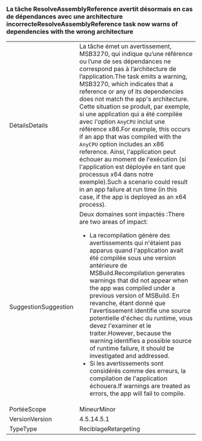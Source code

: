 ### <a name="resolveassemblyreference-task-now-warns-of-dependencies-with-the-wrong-architecture"></a><span data-ttu-id="8760d-101">La tâche ResolveAssemblyReference avertit désormais en cas de dépendances avec une architecture incorrecte</span><span class="sxs-lookup"><span data-stu-id="8760d-101">ResolveAssemblyReference task now warns of dependencies with the wrong architecture</span></span>

|   |   |
|---|---|
|<span data-ttu-id="8760d-102">Détails</span><span class="sxs-lookup"><span data-stu-id="8760d-102">Details</span></span>|<span data-ttu-id="8760d-103">La tâche émet un avertissement, MSB3270, qui indique qu’une référence ou l’une de ses dépendances ne correspond pas à l’architecture de l’application.</span><span class="sxs-lookup"><span data-stu-id="8760d-103">The task emits a warning, MSB3270, which indicates that a reference or any of its dependencies does not match the app's architecture.</span></span> <span data-ttu-id="8760d-104">Cette situation se produit, par exemple, si une application qui a été compilée avec l'option <code>AnyCPU</code> inclut une référence x86.</span><span class="sxs-lookup"><span data-stu-id="8760d-104">For example, this occurs if an app that was compiled with the <code>AnyCPU</code> option includes an x86 reference.</span></span> <span data-ttu-id="8760d-105">Ainsi, l'application peut échouer au moment de l'exécution (si l'application est déployée en tant que processus x64 dans notre exemple).</span><span class="sxs-lookup"><span data-stu-id="8760d-105">Such a scenario could result in an app failure at run time (in this case, if the app is deployed as an x64 process).</span></span>|
|<span data-ttu-id="8760d-106">Suggestion</span><span class="sxs-lookup"><span data-stu-id="8760d-106">Suggestion</span></span>|<span data-ttu-id="8760d-107">Deux domaines sont impactés :</span><span class="sxs-lookup"><span data-stu-id="8760d-107">There are two areas of impact:</span></span><ul><li><span data-ttu-id="8760d-108">La recompilation génère des avertissements qui n'étaient pas apparus quand l'application avait été compilée sous une version antérieure de MSBuild.</span><span class="sxs-lookup"><span data-stu-id="8760d-108">Recompilation generates warnings that did not appear when the app was compiled under a previous version of MSBuild.</span></span> <span data-ttu-id="8760d-109">En revanche, étant donné que l'avertissement identifie une source potentielle d'échec du runtime, vous devez l'examiner et le traiter.</span><span class="sxs-lookup"><span data-stu-id="8760d-109">However, because the warning identifies a possible source of runtime failure, it should be investigated and addressed.</span></span></li><li><span data-ttu-id="8760d-110">Si les avertissements sont considérés comme des erreurs, la compilation de l'application échouera.</span><span class="sxs-lookup"><span data-stu-id="8760d-110">If warnings are treated as errors, the app will fail to compile.</span></span></li></ul>|
|<span data-ttu-id="8760d-111">Portée</span><span class="sxs-lookup"><span data-stu-id="8760d-111">Scope</span></span>|<span data-ttu-id="8760d-112">Mineur</span><span class="sxs-lookup"><span data-stu-id="8760d-112">Minor</span></span>|
|<span data-ttu-id="8760d-113">Version</span><span class="sxs-lookup"><span data-stu-id="8760d-113">Version</span></span>|<span data-ttu-id="8760d-114">4.5.1</span><span class="sxs-lookup"><span data-stu-id="8760d-114">4.5.1</span></span>|
|<span data-ttu-id="8760d-115">Type</span><span class="sxs-lookup"><span data-stu-id="8760d-115">Type</span></span>|<span data-ttu-id="8760d-116">Reciblage</span><span class="sxs-lookup"><span data-stu-id="8760d-116">Retargeting</span></span>|

